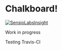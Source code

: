 # Chalkboard!

[![SensioLabsInsight](https://insight.sensiolabs.com/projects/035c6b39-96c0-4677-946c-0bdb4e54b26c/big.png)](https://insight.sensiolabs.com/projects/035c6b39-96c0-4677-946c-0bdb4e54b26c)


Work in progress

Testing Travis-CI
